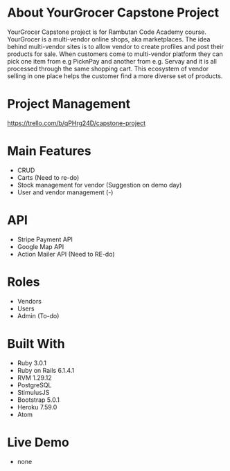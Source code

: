 # About YourGrocer Capstone Project 

YourGrocer Capstone project is for Rambutan Code Academy course. YourGrocer is a multi-vendor online shops, aka marketplaces. The idea behind multi-vendor sites is to allow vendor to create profiles and post their products for sale. When customers come to multi-vendor platform they can pick one item from e.g PicknPay and another from e.g. Servay and it is all processed through the same shopping cart. This ecosystem of vendor selling in one place helps the customer find a more diverse set of products. 

# Project Management
https://trello.com/b/qPHrg24D/capstone-project

# Main Features

* CRUD 
* Carts (Need to re-do)
* Stock management for vendor (Suggestion on demo day)
* User and vendor management (-)

# API 
* Stripe Payment API
* Google Map API 
* Action Mailer API (Need to RE-do)

# Roles 
* Vendors
* Users
* Admin (To-do)

# Built With

* Ruby 3.0.1
* Ruby on Rails 6.1.4.1
* RVM 1.29.12 
* PostgreSQL
* StimulusJS
* Bootstrap 5.0.1
* Heroku 7.59.0
* Atom 

# Live Demo
* none
